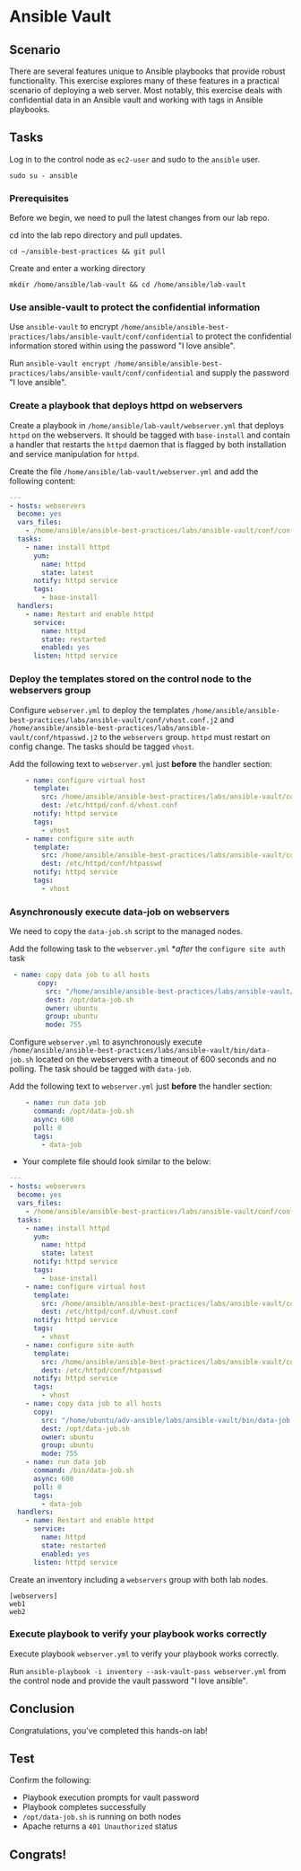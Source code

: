 # Ansible Vault

## Scenario

There are several features unique to Ansible playbooks that provide robust functionality. This exercise explores many of these features in a practical scenario of deploying a web server. Most notably, this exercise deals with confidential data in an Ansible vault and working with tags in Ansible playbooks.

## Tasks

Log in to the control node as `ec2-user` and sudo to the `ansible` user.
 ```
 sudo su - ansible
 ```

### Prerequisites

Before we begin, we need to pull the latest changes from our lab repo.

cd into the lab repo directory and pull updates.

```
cd ~/ansible-best-practices && git pull
```



Create and enter a working directory

 ```
mkdir /home/ansible/lab-vault && cd /home/ansible/lab-vault
 ```



### Use ansible-vault to protect the confidential information

Use `ansible-vault` to encrypt `/home/ansible/ansible-best-practices/labs/ansible-vault/conf/confidential` to protect the confidential information stored within using the password "I love ansible".

Run `ansible-vault encrypt /home/ansible/ansible-best-practices/labs/ansible-vault/conf/confidential` and supply the password "I love ansible".

### Create a playbook that deploys httpd on webservers

Create a playbook in `/home/ansible/lab-vault/webserver.yml` that deploys `httpd` on the webservers. It should be tagged with `base-install` and contain a handler that restarts the `httpd` daemon that is flagged by both installation and service manipulation for `httpd`.

Create the file `/home/ansible/lab-vault/webserver.yml` and add the following content:

```yaml
---
- hosts: webservers
  become: yes
  vars_files:
    - /home/ansible/ansible-best-practices/labs/ansible-vault/conf/confidential
  tasks:
    - name: install httpd
      yum:
        name: httpd
        state: latest
      notify: httpd service
      tags:
        - base-install
  handlers:
    - name: Restart and enable httpd
      service:
        name: httpd
        state: restarted
        enabled: yes
      listen: httpd service
```

### Deploy the templates stored on the control node to the webservers group

Configure `webserver.yml` to deploy the templates `/home/ansible/ansible-best-practices/labs/ansible-vault/conf/vhost.conf.j2` and `/home/ansible/ansible-best-practices/labs/ansible-vault/conf/htpasswd.j2` to the `webservers` group. `httpd` must restart on config change. The tasks should be tagged `vhost`.

Add the following text to `webserver.yml` just **before** the handler section:

```yaml
    - name: configure virtual host
      template:
        src: /home/ansible/ansible-best-practices/labs/ansible-vault/conf/vhost.conf.j2
        dest: /etc/httpd/conf.d/vhost.conf
      notify: httpd service
      tags:
        - vhost
    - name: configure site auth
      template:
        src: /home/ansible/ansible-best-practices/labs/ansible-vault/conf/htpasswd.j2
        dest: /etc/httpd/conf/htpasswd
      notify: httpd service
      tags:
        - vhost
```

### Asynchronously execute data-job on webservers

We need to copy the `data-job.sh` script to the managed nodes. 

Add the following task to the `webserver.yml` **after* the `configure site auth` task

```yaml
 - name: copy data job to all hosts
       copy:
         src: "/home/ansible/ansible-best-practices/labs/ansible-vault/bin/data-job.sh"
         dest: /opt/data-job.sh
         owner: ubuntu
         group: ubuntu
         mode: 755
```

Configure `webserver.yml` to asynchronously execute `/home/ansible/ansible-best-practices/labs/ansible-vault/bin/data-job.sh` located on the webservers with a timeout of 600 seconds and no polling. The task should be tagged with `data-job`.

Add the following text to `webserver.yml` just **before** the handler section:

```yaml
    - name: run data job
      command: /opt/data-job.sh
      async: 600
      poll: 0
      tags:
        - data-job
```

- Your complete file should look similar to the below:

```yaml
---
- hosts: webservers
  become: yes
  vars_files:
    - /home/ansible/ansible-best-practices/labs/ansible-vault/conf/confidential
  tasks:
    - name: install httpd
      yum:
        name: httpd
        state: latest
      notify: httpd service
      tags:
        - base-install
    - name: configure virtual host
      template:
        src: /home/ansible/ansible-best-practices/labs/ansible-vault/conf/vhost.conf.j2
        dest: /etc/httpd/conf.d/vhost.conf
      notify: httpd service
      tags:
        - vhost
    - name: configure site auth
      template:
        src: /home/ansible/ansible-best-practices/labs/ansible-vault/conf/htpasswd.j2
        dest: /etc/httpd/conf/htpasswd
      notify: httpd service
      tags:
        - vhost
    - name: copy data job to all hosts
      copy:
        src: "/home/ubuntu/adv-ansible/labs/ansible-vault/bin/data-job.sh"
        dest: /opt/data-job.sh
        owner: ubuntu
        group: ubuntu
        mode: 755    
    - name: run data job
      command: /bin/data-job.sh
      async: 600
      poll: 0
      tags:
        - data-job
  handlers:
    - name: Restart and enable httpd
      service:
        name: httpd
        state: restarted
        enabled: yes
      listen: httpd service
```

Create an inventory including a `webservers` group with both lab nodes.

```
[webservers]
web1
web2
```

### Execute playbook to verify your playbook works correctly

Execute playbook `webserver.yml` to verify your playbook works correctly.

Run `ansible-playbook -i inventory --ask-vault-pass webserver.yml` from the control node and provide the vault password "I love ansible".

## Conclusion

Congratulations, you've completed this hands-on lab!

## Test
Confirm the following: 
* Playbook execution prompts for vault password
* Playbook completes successfully
* `/opt/data-job.sh` is running on both nodes
* Apache returns a `401 Unauthorized` status

## Congrats!

